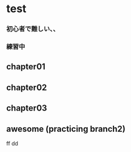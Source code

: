 <!-- readme.md -->

# test
### 初心者で難しい、、
### 練習中

## chapter01

## chapter02

## chapter03


## awesome (practicing branch2)
ff
dd
